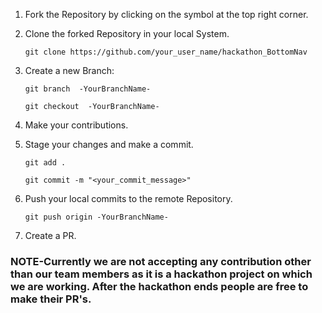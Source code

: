 1. Fork the Repository by clicking on the symbol at the top right corner.

2. Clone the forked Repository in your local System.


   ```git clone https://github.com/your_user_name/hackathon_BottomNav```


3. Create a new Branch:


   ```git branch  -YourBranchName-```
   
   
   ```git checkout  -YourBranchName-```

4. Make your contributions.

5. Stage your changes and make a commit.


   ```git add .```
   
   
   ```git commit -m "<your_commit_message>"```
   

6. Push your local commits to the remote Repository.


   ```git push origin -YourBranchName-```

7. Create a PR.

### NOTE-Currently we are not accepting any contribution other than our team members as it is a hackathon project on which we are working. After the hackathon ends people are free to make their PR's.  
